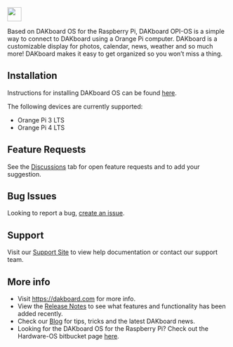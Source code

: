 <img src="https://static.dakboard.com/assets/img/dakboard-logos/dakboard-logo-horiz.png" style="height: 32px;">

Based on DAKboard OS for the Raspberry Pi, DAKboard OPI-OS is a simple way to connect to DAKboard using a Orange Pi computer.  DAKboard is a customizable display for photos, calendar, news, weather and so much more! DAKboard makes it easy to get organized so you won’t miss a thing.

## Installation
Instructions for installing DAKboard OS can be found <a href="https://dakboard.freshdesk.com/support/solutions/articles/35000210494-orange-pi-download-and-install-dakboard-os">here</a>.

The following devices are currently supported:
- Orange Pi 3 LTS
- Orange Pi 4 LTS

## Feature Requests
See the <a href="https://github.com/dakboard/Hardware-OPI-OS/discussions">Discussions</a> tab for open feature requests and to add your suggestion.

## Bug Issues
Looking to report a bug, <a href="https://github.com/dakboard/Hardware-OPI-OS/issues/new?assignees=&labels=bug&template=bug_report.md&title=">create an issue</a>.

## Support
Visit our <a href="https://dakboard.com/support">Support Site</a> to view help documentation or contact our support team. 

## More info
- Visit <a href="https://dakboard.com">https://dakboard.com</a> for more info.  
- View the <a href="https://github.com/dakboard/Cloud-Platform/releases/">Release Notes</a> to see what features and functionality has been added recently. 
- Check our <a href="https://blog.dakboard.com">Blog</a> for tips, tricks and the latest DAKboard news.
- Looking for the DAKboard OS for the Raspberry Pi?  Check out the Hardware-OS bitbucket page <a href="https://github.com/dakboard/Hardware-OS">here</a>.
